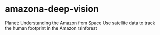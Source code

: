 # amazona-deep-vision
Planet: Understanding the Amazon from Space Use satellite data to track the human footprint in the Amazon rainforest
